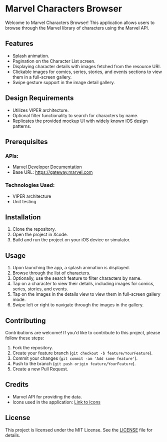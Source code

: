# Marvel Characters Browser

Welcome to Marvel Characters Browser! This application allows users to browse through the Marvel library of characters using the Marvel API.

## Features
- Splash animation.
- Pagination on the Character List screen.
- Displaying character details with images fetched from the resource URI.
- Clickable images for comics, series, stories, and events sections to view them in a full-screen gallery.
- Swipe gesture support in the image detail gallery.

## Design Requirements
- Utilizes VIPER architecture.
- Optional filter functionality to search for characters by name.
- Replicates the provided mockup UI with widely known iOS design patterns.

## Prerequisites
### APIs:
- [Marvel Developer Documentation](https://developer.marvel.com/documentation/getting_started)
- Base URL: https://gateway.marvel.com

### Technologies Used:
- VIPER architecture
- Unit testing

## Installation
1. Clone the repository.
2. Open the project in Xcode.
3. Build and run the project on your iOS device or simulator.

## Usage
1. Upon launching the app, a splash animation is displayed.
2. Browse through the list of characters.
3. Optionally, use the search feature to filter characters by name.
4. Tap on a character to view their details, including images for comics, series, stories, and events.
5. Tap on the images in the details view to view them in full-screen gallery mode.
6. Swipe left or right to navigate through the images in the gallery.

## Contributing
Contributions are welcome! If you'd like to contribute to this project, please follow these steps:
1. Fork the repository.
2. Create your feature branch (`git checkout -b feature/YourFeature`).
3. Commit your changes (`git commit -am 'Add some feature'`).
4. Push to the branch (`git push origin feature/YourFeature`).
5. Create a new Pull Request.

## Credits
- Marvel API for providing the data.
- Icons used in the application: [Link to Icons](https://rb.gy/9rcvwy)

## License
This project is licensed under the MIT License. See the [LICENSE](LICENSE) file for details.
